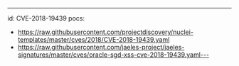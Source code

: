 ---
id: CVE-2018-19439
pocs:
  - https://raw.githubusercontent.com/projectdiscovery/nuclei-templates/master/cves/2018/CVE-2018-19439.yaml
  - https://raw.githubusercontent.com/jaeles-project/jaeles-signatures/master/cves/oracle-sgd-xss-cve-2018-19439.yaml---
